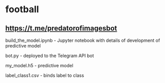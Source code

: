 # football

## https://t.me/predatorofimagesbot

build_the_model.ipynb - Jupyter notebook with details of development of predictive model

bot.py - deployed to the Telegram API bot

my_model.h5 - predictive model

label_class1.csv - binds label to class

